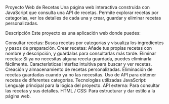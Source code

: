 Proyecto Web de Recetas
Una página web interactiva construida con JavaScript que consulta una API de recetas. Permite explorar recetas por categorías, ver los detalles de cada una y crear, guardar y eliminar recetas personalizadas.

Descripción
Este proyecto es una aplicación web donde puedes:

Consultar recetas: Busca recetas por categorías y visualiza los ingredientes y pasos de preparación.
Crear recetas: Añade tus propias recetas con nombre y descripción, y guárdalas para consultarlas más tarde.
Eliminar recetas: Si ya no necesitas alguna receta guardada, puedes eliminarla fácilmente.
Características
Interfaz intuitiva para buscar y ver recetas.
Creación y almacenamiento de recetas personalizadas.
Eliminación de recetas guardadas cuando ya no las necesitas.
Uso de API para obtener recetas de diferentes categorías.
Tecnologías utilizadas
JavaScript: Lenguaje principal para la lógica del proyecto.
API externa: Para consultar las recetas y sus detalles.
HTML / CSS: Para estructurar y dar estilo a la página web.
